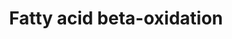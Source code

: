 ---
annotations:
- type: Pathway Ontology
  value: fatty acid beta degradation pathway
authors:
- MaintBot
- Egonw
- Susan
- Eweitz
description: Complete fatty acid beta-oxidation pathway for saturated and unsaturated
  fatty acids, developed and curated internally by BiGCaT Bioinformatics.   This pathway
  was previously split into three parts plus a meta file for statistics. If you still
  have these you can replace all four with this single pathway.
last-edited: 2021-05-07
organisms:
- Gallus gallus
redirect_from:
- /index.php/Pathway:WP825
- /instance/WP825
schema-jsonld:
- '@context': https://schema.org/
  '@id': https://wikipathways.github.io/pathways/WP825.html
  '@type': Dataset
  creator:
    '@type': Organization
    name: WikiPathways
  description: Complete fatty acid beta-oxidation pathway for saturated and unsaturated
    fatty acids, developed and curated internally by BiGCaT Bioinformatics.   This
    pathway was previously split into three parts plus a meta file for statistics.
    If you still have these you can replace all four with this single pathway.
  keywords:
  - Acetyl-CoA
  - CPT1B
  - DCI
  - Glycerol
  - ACAT1
  - ACADS
  - CHKB
  - LPL
  - RCJMB04-26g6
  - ECHS1
  - Glyceraldehyde-3-Phosphate
  - GCDH
  - ACSS2
  - TPI1
  - Acyl-CoA
  - DECR1
  - PNPLA2
  - GK
  - CRAT
  - Glutaryl-CoA
  - CPT1A
  - HADHB
  - GK2
  - ACADVL
  - LIPC
  - Glycolysis
  - Dihydroxyacetone Phosphate
  - ACADL
  - GPD2
  - ACADM
  - ACSL4
  - TCA Cycle
  - ACSL1
  - ACSL6
  - Linoleoyl-CoA
  - Lauroyl-CoA
  - LIPF
  - HADHA
  - LIPE
  - ACSL3
  - SLC25A20
  - HADH
  - Acetoacetyl-CoA
  - DLD
  - CPT2
  license: CC0
  name: Fatty acid beta-oxidation
seo: CreativeWork
title: Fatty acid beta-oxidation
wpid: WP825
---